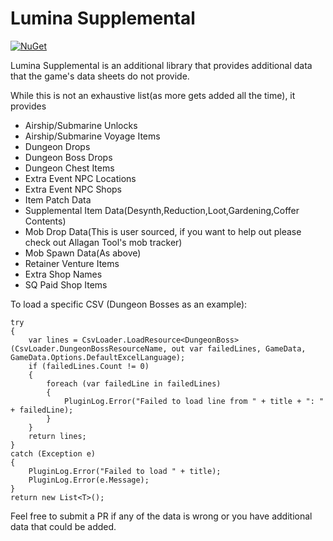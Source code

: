 # Lumina Supplemental

[![NuGet](https://img.shields.io/nuget/v/LuminaSupplemental.Excel.svg)](https://www.nuget.org/packages/LuminaSupplemental.Excel)

Lumina Supplemental is an additional library that provides additional data that the game's data sheets do not provide.

While this is not an exhaustive list(as more gets added all the time), it provides

* Airship/Submarine Unlocks
* Airship/Submarine Voyage Items
* Dungeon Drops
* Dungeon Boss Drops
* Dungeon Chest Items
* Extra Event NPC Locations
* Extra Event NPC Shops
* Item Patch Data
* Supplemental Item Data(Desynth,Reduction,Loot,Gardening,Coffer Contents)
* Mob Drop Data(This is user sourced, if you want to help out please check out Allagan Tool's mob tracker)
* Mob Spawn Data(As above)
* Retainer Venture Items
* Extra Shop Names
* SQ Paid Shop Items

To load a specific CSV (Dungeon Bosses as an example):

```
try
{
    var lines = CsvLoader.LoadResource<DungeonBoss>(CsvLoader.DungeonBossResourceName, out var failedLines, GameData, GameData.Options.DefaultExcelLanguage);
    if (failedLines.Count != 0)
    {
        foreach (var failedLine in failedLines)
        {
            PluginLog.Error("Failed to load line from " + title + ": " + failedLine);
        }
    }
    return lines;
}
catch (Exception e)
{
    PluginLog.Error("Failed to load " + title);
    PluginLog.Error(e.Message);
}
return new List<T>();
```

Feel free to submit a PR if any of the data is wrong or you have additional data that could be added.